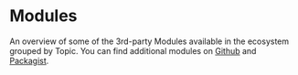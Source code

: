 # Modules

An overview of some of the 3rd-party Modules available in the ecosystem grouped by Topic.
You can find additional modules on [Github](https://github.com/topics/openmage) and [Packagist](https://packagist.org/search/?tags=openmage).
